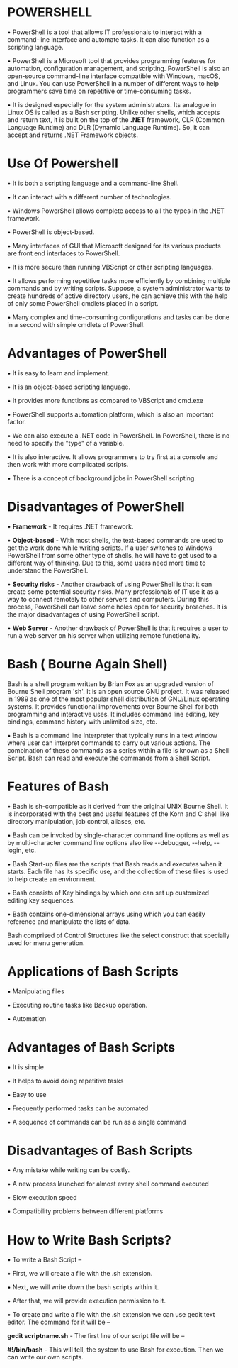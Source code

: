 # POWERSHELL

• PowerShell is a tool that allows IT professionals to interact with a command-line interface and automate tasks. It can also function as a scripting language.

• PowerShell is a Microsoft tool that provides programming features for automation, configuration management, and scripting. PowerShell is also an open-source command-line interface compatible with Windows, macOS, and Linux. You can use PowerShell in a number of different ways to help programmers save time on repetitive or time-consuming tasks. 

• It  is designed especially for the system administrators. Its analogue in Linux OS is called as a Bash scripting. Unlike other shells, which accepts and return text, it is built on the top of the **.NET** framework, CLR (Common Language Runtime) and DLR (Dynamic Language Runtime). So, it can accept and returns .NET Framework objects.


# Use Of Powershell

• It is both a scripting language and a command-line Shell.

• It can interact with a different number of technologies.

• Windows PowerShell allows complete access to all the types in the .NET framework.

• PowerShell is object-based.

• Many interfaces of GUI that Microsoft designed for its various products are front end interfaces to PowerShell.

• It is more secure than running VBScript or other scripting languages.

• It allows performing repetitive tasks more efficiently by combining multiple commands and by writing scripts. Suppose, a system administrator wants to create hundreds of active directory users, he can achieve this with the help of only some PowerShell cmdlets placed in a script.

• Many complex and time-consuming configurations and tasks can be done in a second with simple cmdlets of PowerShell.


# Advantages of PowerShell


• It is easy to learn and implement.

• It is an object-based scripting language.

• It provides more functions as compared to VBScript and cmd.exe

• PowerShell supports automation platform, which is also an important factor.

• We can also execute a .NET code in PowerShell.
In PowerShell, there is no need to specify the "type" of a variable.

• It is also interactive. It allows programmers to try first at a console and then work with more complicated scripts.

• There is a concept of background jobs in PowerShell scripting.


# Disadvantages of PowerShell

• **Framework** - It requires .NET framework.

 • **Object-based** - With most shells, the text-based commands are used to get the work done while writing scripts. If a user switches to Windows PowerShell from some other type of shells, he will have to get used to a different way of thinking. Due to this, some users need more time to understand the PowerShell.

• **Security risks** - Another drawback of using PowerShell is that it can create some potential security risks. Many professionals of IT use it as a way to connect remotely to other servers and computers. During this process, PowerShell can leave some holes open for security breaches. It is the major disadvantages of using PowerShell script.

• **Web Server** -  Another drawback of PowerShell is that it requires a user to run a web server on his server when utilizing remote functionality.


# Bash ( Bourne Again Shell)

Bash is a shell program written by Brian Fox as an upgraded version of Bourne Shell program 'sh'. It is an open source GNU project. It was released in 1989 as one of the most popular shell distribution of GNU/Linux operating systems. It provides functional improvements over Bourne Shell for both programming and interactive uses. It includes command line editing, key bindings, command history with unlimited size, etc.

• Bash is a command line interpreter that typically runs in a text window where user can interpret commands to carry out various actions. The combination of these commands as a series within a file is known as a Shell Script. Bash can read and execute the commands from a Shell Script.

# Features of Bash

• Bash is sh-compatible as it derived from the original UNIX Bourne Shell. It is incorporated with the best and useful features of the Korn and C shell like directory manipulation, job control, aliases, etc.

• Bash can be invoked by single-character command line options as well as by multi-character command line options also like --debugger, --help, --login, etc.

• Bash Start-up files are the scripts that Bash reads and executes when it starts. Each file has its specific use, and the collection of these files is used to help create an environment.

• Bash consists of Key bindings by which one can set up customized editing key sequences.

• Bash contains one-dimensional arrays using which you can easily reference and manipulate the lists of data.

Bash comprised of Control Structures like the select construct that specially used for menu generation.

# Applications of Bash Scripts

• Manipulating files

• Executing routine tasks like Backup operation.

• Automation


# Advantages of Bash Scripts

• It is simple

• It helps to avoid doing repetitive tasks

• Easy to use

• Frequently performed tasks can be automated

• A sequence of commands can be run as a single command


# Disadvantages of Bash Scripts

• Any mistake while writing can be costly.

• A new process launched for almost every shell command executed

• Slow execution speed 

• Compatibility problems between different platforms

# How to Write Bash Scripts?

• To write a Bash Script  –

• First, we will create a file with the .sh extension.

• Next, we will write down the bash scripts within it.

• After that, we will provide execution permission to it.

• To create and write a file with the .sh extension we can use gedit text editor. The command for it will be –

**gedit scriptname.sh** - 
The first line of our script file will be –

**#!/bin/bash**  - 
This will tell, the system to use Bash for execution. Then we can write our own scripts.
